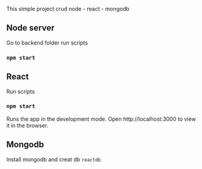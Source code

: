This simple project crud node - react - mongodb

## Node server

Go to backend folder run scripts

### `npm start`

## React

Run scripts

### `npm start`

Runs the app in the development mode.
Open http://localhost:3000 to view it in the browser.

## Mongodb
Install mongodb and creat db `reactdb`